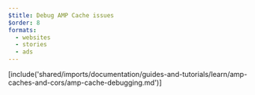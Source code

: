 ```yaml
---
$title: Debug AMP Cache issues
$order: 8
formats:
  - websites
  - stories
  - ads
---
```


<!-- This file is imported from https://github.com/ampproject/amphtml/blob/master/spec/amp-cache-debugging.md. -->
[include('shared/imports/documentation/guides-and-tutorials/learn/amp-caches-and-cors/amp-cache-debugging.md')]